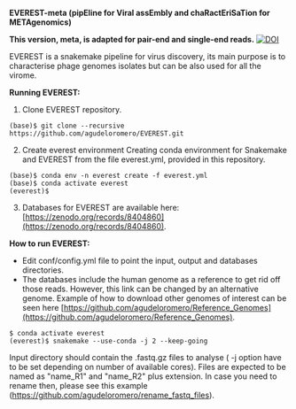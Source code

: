 **EVEREST-meta (pipEline for Viral assEmbly and chaRactEriSaTion for METAgenomics)**

**This version, meta, is adapted for pair-end and single-end reads.**
[![DOI](https://zenodo.org/badge/569978563.svg)](https://zenodo.org/doi/10.5281/zenodo.10487445)

EVEREST is a snakemake pipeline for virus discovery, its main purpose is to characterise phage genomes isolates but can be also used for all the virome.

**Running EVEREST:**

1. Clone EVEREST repository.
```
(base)$ git clone --recursive https://github.com/agudeloromero/EVEREST.git
```

2. Create everest environment
Creating conda environment for Snakemake and EVEREST from the file everest.yml, provided in this repository.
```
(base)$ conda env -n everest create -f everest.yml
(base)$ conda activate everest
(everest)$
```

3. Databases for EVEREST are available here: [https://zenodo.org/records/8404860](https://zenodo.org/records/8404860).

**How to run EVEREST:**

* Edit conf/config.yml file to point the input, output and databases directories.
* The databases include the human genome as a reference to get rid off those reads. However, this link can be changed by an alternative genome. Example of how to download other genomes of interest can be seen here [https://github.com/agudeloromero/Reference_Genomes](https://github.com/agudeloromero/Reference_Genomes).
```
$ conda activate everest
(everest)$ snakemake --use-conda -j 2 --keep-going
```
Input directory should contain the .fastq.gz files to analyse ( -j option have to be set depending on number of available cores).
Files are expected to be named as "name_R1" and "name_R2" plus extension. In case you need to rename then, please see this example (https://github.com/agudeloromero/rename_fastq_files).
